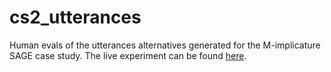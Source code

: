 # cs2_utterances

Human evals of the utterances alternatives generated for the M-implicature SAGE case study.
The live experiment can be found [here](https://magpie-ea.github.io/magpie3-sage-module-evals/proposer_evals/cs2_utterances/).